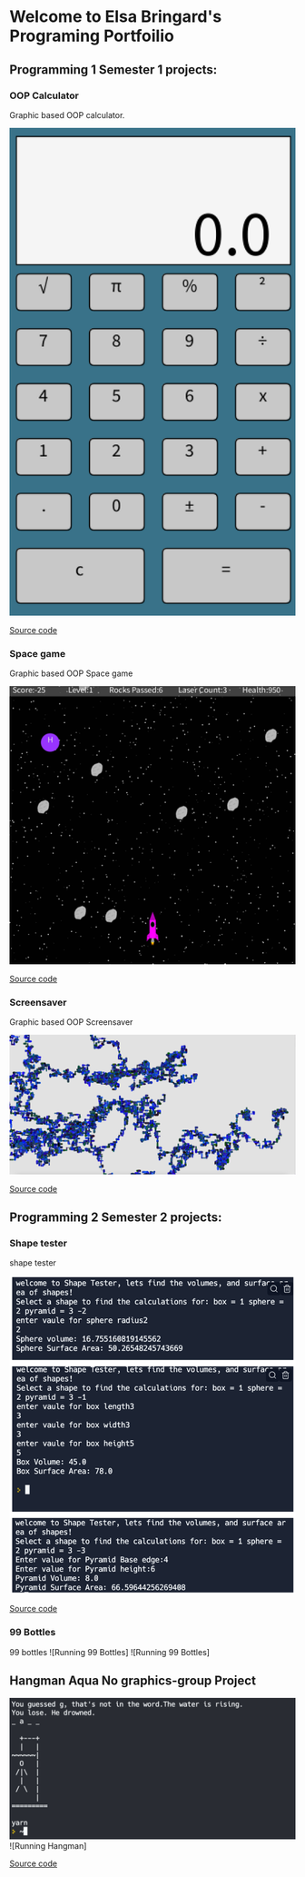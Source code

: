 # Welcome to Elsa Bringard's Programing Portfoilio

## Programming 1 Semester 1 projects:

### OOP Calculator

Graphic based OOP calculator.

![Running Calculator](https://github.com/elsabringard/programing1portfolio/blob/gh-pages/images/calc.png?raw=true)


[Source code](https://github.com/elsabringard/programing1portfolio/tree/gh-pages/src/Calculator)

### Space game

Graphic based OOP Space game

![Running Space game](https://github.com/elsabringard/programing1portfolio/blob/gh-pages/images/space.png?raw=true)


[Source code](https://github.com/elsabringard/programing1portfolio/tree/gh-pages/src/SpaceGame)

### Screensaver
Graphic based OOP Screensaver

![Running Screensaver](https://github.com/elsabringard/programing1portfolio/blob/gh-pages/images/screen.png?raw=true)


[Source code](https://github.com/elsabringard/programing1portfolio/blob/gh-pages/src/Screensaver/ScreenSaver.pde)

## Programming 2 Semester 2 projects:

### Shape tester 
shape tester

![Running Shape tester](https://github.com/elsabringard/programing1portfolio/blob/gh-pages/images/shape.png?raw=true)


[Source code](https://github.com/elsabringard/programing1portfolio/tree/gh-pages/src/ShapeTester)

### 99 Bottles
99 bottles
![Running 99 Bottles]
![Running 99 Bottles]

## Hangman Aqua No graphics-group Project
![Running Hangman](https://github.com/elsabringard/programing1portfolio/blob/gh-pages/images/graphicsno.png?raw=true)
![Running Hangman]


[Source code](https://github.com/elsabringard/programing1portfolio/tree/gh-pages/src/hangman-aqua2)


